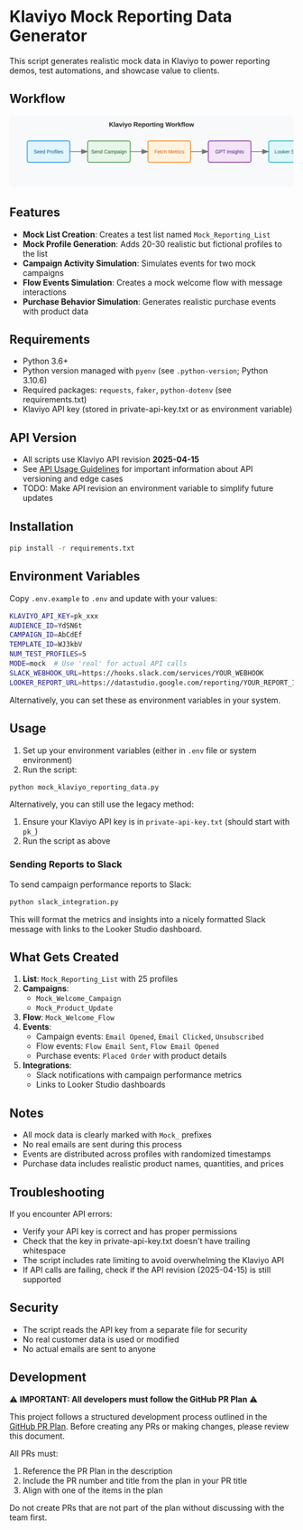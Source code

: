 # Klaviyo Mock Reporting Data Generator

This script generates realistic mock data in Klaviyo to power reporting demos, test
automations, and showcase value to clients.

## Workflow

![Klaviyo Reporting Workflow](docs/img/flow.svg)

## Features

- **Mock List Creation**: Creates a test list named `Mock_Reporting_List`
- **Mock Profile Generation**: Adds 20-30 realistic but fictional profiles to the
  list
- **Campaign Activity Simulation**: Simulates events for two mock campaigns
- **Flow Events Simulation**: Creates a mock welcome flow with message interactions
- **Purchase Behavior Simulation**: Generates realistic purchase events with product
  data

## Requirements

- Python 3.6+
- Python version managed with `pyenv` (see `.python-version`; Python 3.10.6)
- Required packages: `requests`, `faker`, `python-dotenv` (see requirements.txt)
- Klaviyo API key (stored in private-api-key.txt or as environment variable)

## API Version

- All scripts use Klaviyo API revision **2025-04-15**
- See [API Usage Guidelines](docs/api_usage.md) for important information about API
  versioning and edge cases
- TODO: Make API revision an environment variable to simplify future updates

## Installation

```bash
pip install -r requirements.txt
```

## Environment Variables

Copy `.env.example` to `.env` and update with your values:

```bash
KLAVIYO_API_KEY=pk_xxx
AUDIENCE_ID=YdSN6t
CAMPAIGN_ID=AbCdEf
TEMPLATE_ID=WJ3kbV
NUM_TEST_PROFILES=5
MODE=mock  # Use 'real' for actual API calls
SLACK_WEBHOOK_URL=https://hooks.slack.com/services/YOUR_WEBHOOK
LOOKER_REPORT_URL=https://datastudio.google.com/reporting/YOUR_REPORT_ID
```

Alternatively, you can set these as environment variables in your system.

## Usage

1. Set up your environment variables (either in `.env` file or system environment)
2. Run the script:

```bash
python mock_klaviyo_reporting_data.py
```

Alternatively, you can still use the legacy method:

1. Ensure your Klaviyo API key is in `private-api-key.txt` (should start with `pk_`)
2. Run the script as above

### Sending Reports to Slack

To send campaign performance reports to Slack:

```bash
python slack_integration.py
```

This will format the metrics and insights into a nicely formatted Slack message with
links to the Looker Studio dashboard.

## What Gets Created

1. **List**: `Mock_Reporting_List` with 25 profiles
2. **Campaigns**:
   - `Mock_Welcome_Campaign`
   - `Mock_Product_Update`
3. **Flow**: `Mock_Welcome_Flow`
4. **Events**:
   - Campaign events: `Email Opened`, `Email Clicked`, `Unsubscribed`
   - Flow events: `Flow Email Sent`, `Flow Email Opened`
   - Purchase events: `Placed Order` with product details
5. **Integrations**:
   - Slack notifications with campaign performance metrics
   - Links to Looker Studio dashboards

## Notes

- All mock data is clearly marked with `Mock_` prefixes
- No real emails are sent during this process
- Events are distributed across profiles with randomized timestamps
- Purchase data includes realistic product names, quantities, and prices

## Troubleshooting

If you encounter API errors:

- Verify your API key is correct and has proper permissions
- Check that the key in private-api-key.txt doesn't have trailing whitespace
- The script includes rate limiting to avoid overwhelming the Klaviyo API
- If API calls are failing, check if the API revision (2025-04-15) is still supported

## Security

- The script reads the API key from a separate file for security
- No real customer data is used or modified
- No actual emails are sent to anyone

## Development

⚠️ **IMPORTANT: All developers must follow the GitHub PR Plan** ⚠️

This project follows a structured development process outlined in the
[GitHub PR Plan](docs/GITHUB_PR_PLAN.md). Before creating any PRs or making changes,
please review this document.

All PRs must:

1. Reference the PR Plan in the description
2. Include the PR number and title from the plan in your PR title
3. Align with one of the items in the plan

Do not create PRs that are not part of the plan without discussing with the team
first.

